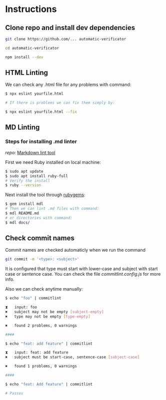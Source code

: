 # Instructions

## Clone repo and install dev dependencies

```bash
git clone https://github.com/... automatic-verificator

cd automatic-verificator

npm install --dev
```

## HTML Linting

We can check any .html file for any problems with command:

```bash
$ npx eslint yourfile.html

# If there is problems we can fix them simply by:

$ npx eslint yourfile.html --fix
```

## MD Linting

### Steps for installing .md linter

*repo:* [Markdown lint tool](https://github.com/markdownlint/markdownlint)

First we need Ruby installed on local machine:

```bash
$ sudo apt update
$ sudo apt install ruby-full
# Verify the install
$ ruby --version
```

Next install the tool through [rubygems](https://rubygems.org/):

```bash
$ gem install mdl
# Then we can lint .md files with command:
$ mdl README.md
# or directories with command:
$ mdl docs/
```

## Check commit names

Commit names are checked automaticly when we run the command

```bash
git commit -m '<type>: <subject>'
```

It is configured that type must start with lower-case and subject
with start case or sentence case. You can check the file
*commitlint.config.js* for more info.

Also we can check anytime manually:

```bash
$ echo "foo" | commitlint

⧗   input: foo
✖   subject may not be empty [subject-empty]
✖   type may not be empty [type-empty]

✖   found 2 problems, 0 warnings

####

$ echo "feat: add feature" | commitlint

⧗   input: feat: add feature
✖   subject must be start-case, sentence-case [subject-case]

✖   found 1 problems, 0 warnings

####

$ echo "feat: Add feature" | commitlint

# Passes
```
